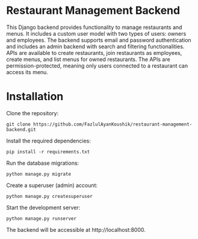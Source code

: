 # Restaurant Management Backend
This Django backend provides functionality to manage restaurants and menus. It includes a custom user model with two types of users: owners and employees. The backend supports email and password authentication and includes an admin backend with search and filtering functionalities. APIs are available to create restaurants, join restaurants as employees, create menus, and list menus for owned restaurants. The APIs are permission-protected, meaning only users connected to a restaurant can access its menu.

# Installation
Clone the repository:

    git clone https://github.com/FazlulAyanKoushik/restaurant-management-backend.git

Install the required dependencies:

    pip install -r requirements.txt

Run the database migrations:

    python manage.py migrate

Create a superuser (admin) account:

    python manage.py createsuperuser

Start the development server:

    python manage.py runserver

The backend will be accessible at http://localhost:8000.

